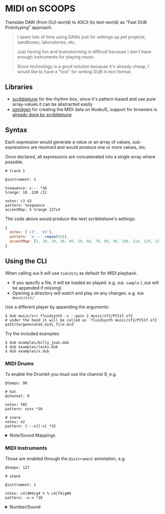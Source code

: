 # MIDI on SCOOPS

Translate DAW (from GUI-world) to ASCII (to text-world) as "Fast DUB Prototyping" approach.

> I spent lots of time using DAWs just for settings up pet projects, sandboxes, laboratories, etc.
>
> Just having fun and brainstorming is difficult because I don't have enough instruments for playing music.
>
> Since technology is a good solution because it's already cheap, I would like to have a "tool" for writing DUB in text format.

## Libraries

- [scribbletune](https://github.com/walmik/scribbletune) for the rhythm-box, since it's pattern-based and use pure array-values it can be abstracted easily
- [jsmidgen](https://github.com/dingram/jsmidgen) for creating the MIDI data on NodeJS, support for browsers is [already done by scribbletune](https://scribbletune.com/documentation/browser/browser-clip)

## Syntax

Each expression would generate a value or an array of values, sub-expressions are resolved and would produce one or more values, etc.

Once declared, all expressions are concatenated into a single array where possible.

    # track 1

    @instrument: 1

    %sequence: x--- *16
    %range: 10..120 /11

    notes: c3 d3
    pattern: %sequence
    accentMap: 5 %range 127x3

The code above would produce the next scribbletune's settings:

```js
{
  notes: ['c3', 'd3'],
  pattern: 'x---'.repeat(16),
  accentMap: [5, 10, 20, 30, 40, 50, 60, 70, 80, 90, 100, 110, 120, 127, 127, 127],
}
```

## Using the CLI

When calling `dub` it will use `timidity` as default for MIDI playback.

- If you specify a file, it will be loaded an played. e.g. `dub sample` (`.dub` will be appended if missing)
- Opening a directory will watch and play on any changes. e.g. `dub music/src/`

Use a different player by appending the arguments:

    $ dub music/src fluidsynth -i --gain 2 music/sf2/PC51f.sf2
    # under the hood it will be called as `fluidsynth music/sf2/PC51f.sf2 path/to/generated_midi_file.mid`

Try the included examples:

    $ dub examples/billy_jean.dub
    $ dub examples/locks.dub
    $ dub examples/x.dub

### MIDI Drums

To enable the Drumkit you must use the channel 9, e.g.

    @tempo: 90

    # hat
    @channel: 9

    notes: f#2
    pattern: xxxx *16

    # snare
    notes: e2
    pattern: [---x][-x] *32

<details>
<summary>Note/Sound Mappings</summary>

- `d1` &mdash; Heart Bit
- `d#1` &mdash; Zap
- `g1` &mdash; Stick
- `a1` &mdash; Side Stick
- `a#1` &mdash; Ring Bell
- `b1` &mdash; Acoustic Bass Drum
- `c2` &mdash; Bass Drum 1
- `c#2` &mdash; Side Stick
- `d2` &mdash; Acoustic Snare
- `d#2` &mdash; Hand Clap
- `e2` &mdash; Electric Snare
- `f2` &mdash; Low Floor Tom
- `f#2` &mdash; Closed Hi Hat
- `g2` &mdash; High Floor Tom
- `g#2` &mdash; Pedal Hi-Hat
- `a2` &mdash; Low Tom
- `a#2` &mdash; Open Hi-Hat
- `b2` &mdash; Low-Mid Tom
- `c3` &mdash; Hi-Mid Tom
- `c#3` &mdash; Crash Cymbal 1
- `d3` &mdash; High Tom
- `d#3` &mdash; Ride Cymbal 1
- `e3` &mdash; Chinese Cymbal
- `f3` &mdash; Ride Bell
- `f#3` &mdash; Tambourine
- `g3` &mdash; Splash Cymbal
- `g#3` &mdash; Cowbell
- `a3` &mdash; Crash Cymbal 2
- `a#3` &mdash; Vibraslap
- `b3` &mdash; Ride Cymbal 2
- `c4` &mdash; Hi Bongo
- `c#4` &mdash; Low Bongo
- `d4` &mdash; Mute Hi Conga
- `d#4` &mdash; Open Hi Conga
- `e4` &mdash; Low Conga
- `f4` &mdash; High Timbale
- `f#4` &mdash; Low Timbale
- `g4` &mdash; High Agogo
- `g#4` &mdash; Low Agogo
- `a4` &mdash; Cabasa
- `a#4` &mdash; Maracas
- `b4` &mdash; Short Whistle
- `c5` &mdash; Long Whistle
- `c#5` &mdash; Short Guiro
- `d5` &mdash; Long Guiro
- `d#5` &mdash; Claves
- `e5` &mdash; Hi Wood Block
- `f5` &mdash; Low Wood Block
- `f#5` &mdash; Mute Cuica
- `g5` &mdash; Open Cuica
- `g#5` &mdash; Mute Triangle
- `a5` &mdash; Open Triangle
- `a#5` &mdash; Cabasa 2
- `c6` &mdash; Curtain

</details>

### MIDI Instruments

Those are enabled through the `@instrument` annotation, e.g.

    @tempo: 127

    # skank

    @instrument: 1

    notes: c4|d#4|g4 % % c4|f4|g#4
    pattern: -x-x *16

<details>
<summary>Number/Sound</summary>

- `0-7` &mdash; Piano
- `8-15` &mdash; Chromatic Percussion
- `16-23` &mdash; Organ
- `24-31` &mdash; Guitar
- `32-39` &mdash; Bass
- `40-47` &mdash; Strings
- `48-55` &mdash; Ensemble
- `56-63` &mdash; Brass
- `64-71` &mdash; Reed
- `72-79` &mdash; Pipe
- `80-87` &mdash; Synth Lead
- `88-95` &mdash; Synth Pad
- `96-103` &mdash; Synth Effects
- `104-111` &mdash; Ethnic
- `112-119` &mdash; Percussive
- `120-127` &mdash; Sound Effects

</details>
